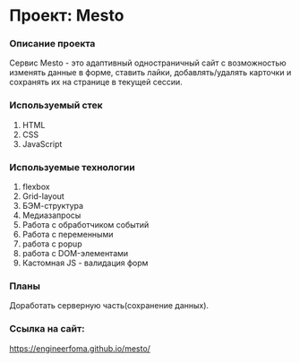 # Проект: Mesto

### Описание проекта
Сервис Mesto - это адаптивный одностраничный сайт с возможностью изменять данные в форме, ставить лайки, добавлять/удалять карточки и сохранять их на странице в текущей сессии.

### Используемый стек
1. HTML
2. CSS
3. JavaScript

### Используемые технологии
1. flexbox
2. Grid-layout
3. БЭМ-структура
4. Медиазапросы
5. Работа с обработчиком событий
6. Работа с переменными
7. работа с popup
8. работа с DOM-элементами
9. Кастомная JS - валидация форм

### Планы
Доработать серверную часть(сохранение данных).

### Ссылка на сайт:
https://engineerfoma.github.io/mesto/